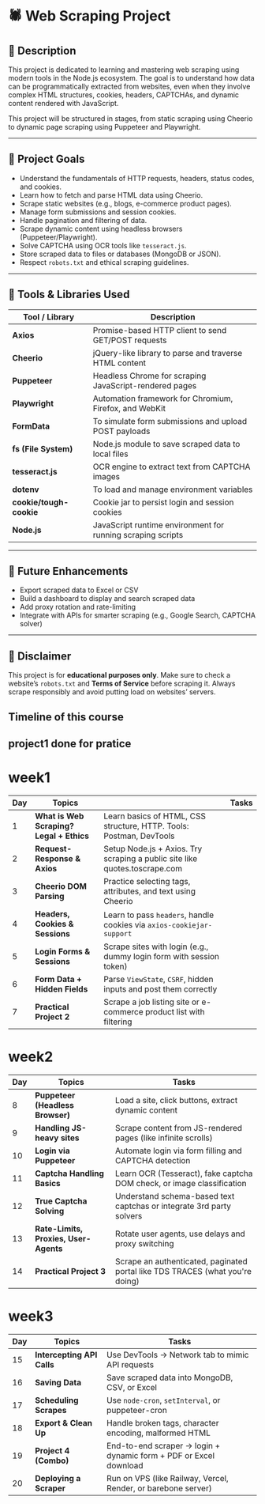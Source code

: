 # 🕷️ Web Scraping Project

## 📄 Description

This project is dedicated to learning and mastering web scraping using modern tools in the Node.js ecosystem. The goal is to understand how data can be programmatically extracted from websites, even when they involve complex HTML structures, cookies, headers, CAPTCHAs, and dynamic content rendered with JavaScript.

This project will be structured in stages, from static scraping using Cheerio to dynamic page scraping using Puppeteer and Playwright.

---

## 🎯 Project Goals

- Understand the fundamentals of HTTP requests, headers, status codes, and cookies.
- Learn how to fetch and parse HTML data using Cheerio.
- Scrape static websites (e.g., blogs, e-commerce product pages).
- Manage form submissions and session cookies.
- Handle pagination and filtering of data.
- Scrape dynamic content using headless browsers (Puppeteer/Playwright).
- Solve CAPTCHA using OCR tools like `tesseract.js`.
- Store scraped data to files or databases (MongoDB or JSON).
- Respect `robots.txt` and ethical scraping guidelines.

---

## 🧰 Tools & Libraries Used

| Tool / Library          | Description                                                 |
| ----------------------- | ----------------------------------------------------------- |
| **Axios**               | Promise-based HTTP client to send GET/POST requests         |
| **Cheerio**             | jQuery-like library to parse and traverse HTML content      |
| **Puppeteer**           | Headless Chrome for scraping JavaScript-rendered pages      |
| **Playwright**          | Automation framework for Chromium, Firefox, and WebKit      |
| **FormData**            | To simulate form submissions and upload POST payloads       |
| **fs (File System)**    | Node.js module to save scraped data to local files          |
| **tesseract.js**        | OCR engine to extract text from CAPTCHA images              |
| **dotenv**              | To load and manage environment variables                    |
| **cookie/tough-cookie** | Cookie jar to persist login and session cookies             |
| **Node.js**             | JavaScript runtime environment for running scraping scripts |

---

## 🏁 Future Enhancements

- Export scraped data to Excel or CSV
- Build a dashboard to display and search scraped data
- Add proxy rotation and rate-limiting
- Integrate with APIs for smarter scraping (e.g., Google Search, CAPTCHA solver)

---

## 📌 Disclaimer

This project is for **educational purposes only**. Make sure to check a website’s `robots.txt` and **Terms of Service** before scraping it. Always scrape responsibly and avoid putting load on websites’ servers.

## Timeline of this course

## project1 done for pratice

# week1

| Day | Topics                                   |                                                                            | Tasks |
| --- | ---------------------------------------- | -------------------------------------------------------------------------- | ----- |
| 1   | **What is Web Scraping? Legal + Ethics** | Learn basics of HTML, CSS structure, HTTP. Tools: Postman, DevTools        |
| 2   | **Request-Response & Axios**             | Setup Node.js + Axios. Try scraping a public site like quotes.toscrape.com |
| 3   | **Cheerio DOM Parsing**                  | Practice selecting tags, attributes, and text using Cheerio                |
| 4   | **Headers, Cookies & Sessions**          | Learn to pass `headers`, handle cookies via `axios-cookiejar-support`      |
| 5   | **Login Forms & Sessions**               | Scrape sites with login (e.g., dummy login form with session token)        |
| 6   | **Form Data + Hidden Fields**            | Parse `ViewState`, `CSRF`, hidden inputs and post them correctly           |
| 7   | **Practical Project 2**                  | Scrape a job listing site or e-commerce product list with filtering        |

# week2

| Day | Topics                                | Tasks                                                                         |
| --- | ------------------------------------- | ----------------------------------------------------------------------------- |
| 8   | **Puppeteer (Headless Browser)**      | Load a site, click buttons, extract dynamic content                           |
| 9   | **Handling JS-heavy sites**           | Scrape content from JS-rendered pages (like infinite scrolls)                 |
| 10  | **Login via Puppeteer**               | Automate login via form filling and CAPTCHA detection                         |
| 11  | **Captcha Handling Basics**           | Learn OCR (Tesseract), fake captcha DOM check, or image classification        |
| 12  | **True Captcha Solving**              | Understand schema-based text captchas or integrate 3rd party solvers          |
| 13  | **Rate-Limits, Proxies, User-Agents** | Rotate user agents, use delays and proxy switching                            |
| 14  | **Practical Project 3**               | Scrape an authenticated, paginated portal like TDS TRACES (what you're doing) |

# week3

| Day | Topics                     | Tasks                                                             |
| --- | -------------------------- | ----------------------------------------------------------------- |
| 15  | **Intercepting API Calls** | Use DevTools → Network tab to mimic API requests                  |
| 16  | **Saving Data**            | Save scraped data into MongoDB, CSV, or Excel                     |
| 17  | **Scheduling Scrapes**     | Use `node-cron`, `setInterval`, or puppeteer-cron                 |
| 18  | **Export & Clean Up**      | Handle broken tags, character encoding, malformed HTML            |
| 19  | **Project 4 (Combo)**      | End-to-end scraper → login + dynamic form + PDF or Excel download |
| 20  | **Deploying a Scraper**    | Run on VPS (like Railway, Vercel, Render, or barebone server)     |
